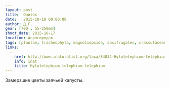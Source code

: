 ```yaml
---
layout: post
title:  Очиток
date:   2015-10-18 00:00:00
author: Д.Г.
gear: [70D , 55-250mm]
shoot_date: 2015-10-17
location: Агрогородок
tags: [plantae, tracheophyta, magnoliopsida, saxifragales, crassulaceae, hylotelephium, telephium, hylotelephium telephium telephium]
links:
  -
    href: http://www.inaturalist.org/taxa/84034-Hylotelephium-telephium-telephium
    info: inat
    title: Hylotelephium telephium telephium
---
```


Замерзшие цветы заячьей капусты.
